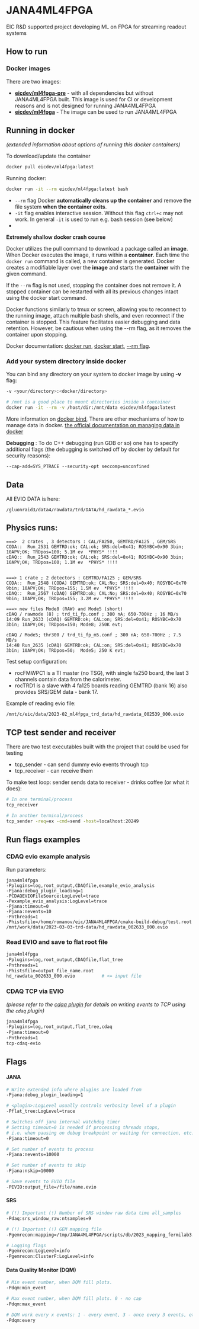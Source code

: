 # JANA4ML4FPGA

EIC R&amp;D supported project developing ML on FPGA for streaming readout systems

## How to run

### Docker images

There are two images:

- [**eicdev/ml4fpga-pre**](https://hub.docker.com/r/eicdev/ml4fpga-pre) - with all dependencies but without JANA4ML4FPGA built.
  This image is used for CI or development reasons and is not designed for running JANA4ML4FPGA   
- [**eicdev/ml4fpga**](https://hub.docker.com/r/eicdev/ml4fpga) - The image can be used to run JANA4ML4FPGA

## Running in docker
*(extended information about options of running this docker containers)*

To download/update the container

```bash
docker pull eicdev/ml4fpga:latest
```

Running docker:

```bash
docker run -it --rm eicdev/ml4fpga:latest bash
```

- ```--rm``` flag Docker **automatically cleans up the container** and 
  remove the file system **when the container exits**.
- ```-it``` flag enables interactive session. Without this flag `ctrl+c` may not work. 
  In general `-it` is used to run e.g. bash session (see below)
- 

**Extremely shallow docker crash course** 

Docker utilizes the pull command to download a package called an **image**. 
When Docker executes the image, it runs within a **container**. 
Each time the `docker run` command is called, a new container is generated.
Docker creates a modifiable layer over the **image** and starts the **container** with the given command.

If the `--rm` flag is not used, stopping the container does not remove it.
A stopped container can be restarted with all its previous changes intact using the docker start command.

Docker functions similarly to tmux or screen, allowing you to reconnect to the running image, 
attach multiple bash shells, and even reconnect if the container is stopped. 
This feature facilitates easier debugging and data retention. 
However, be cautious when using the --rm flag, as it removes the container upon stopping.


Docker documentation:
[docker run](https://docs.docker.com/engine/reference/commandline/run/),
[docker start](https://docs.docker.com/engine/reference/commandline/start/),
[--rm flag](https://docs.docker.com/engine/reference/run/#clean-up---rm).


### Add your system directory inside docker

You can bind any directory on your system to docker image by using **-v** flag:

```bash 
-v <your/directory>:<docker/directory>

# /mnt is a good place to mount directories inside a container
docker run -it --rm -v /host/dir:/mnt/data eicdev/ml4fpga:latest
```
More information on [docker bind](https://docs.docker.com/storage/bind-mounts/),
There are other mechanisms of how to manage data in docker. 
[the official documentation on managing data in docker](https://docs.docker.com/storage/)


**Debugging** : To do C++ debugging (run GDB or so) one has to specify additional flags
(the debugging is switched off by docker by default for security reasons):

```--cap-add=SYS_PTRACE --security-opt seccomp=unconfined```



## Data

All EVIO DATA is here:

```
/gluonraid3/data4/rawdata/trd/DATA/hd_rawdata_*.evio
```

Physics runs:
-------------

```
===>  2 crates , 3 detectors : CAL/FA250, GEMTRD/FA125 , GEM/SRS
CODA::  Run_2531 GEMTRD:ok; CAL:ok; SRS:del=0x41; ROSYBC=0x90 3bin; 10APV;OK; TRDpos=100; 5.1M ev  *PHYS* !!!!
cDAQ::  Run_2543 GEMTRD:ok; CAL:ok; SRS:del=0x41; ROSYBC=0x90 3bin; 10APV;OK; TRDpos=100; 1.1M ev  *PHYS* !!!!


===> 1 crate ; 2 detectors : GEMTRD/FA125 ; GEM/SRS
CODA::  Run_2548 (CODA) GEMTRD:ok; CAL:No; SRS:del=0x40; ROSYBC=0x70 9bin; 10APV;OK; TRDpos=155; 1.5M ev  *PHYS* !!!!
cDAQ::  Run_2567 (cDAQ) GEMTRD:ok; CAL:No; SRS:del=0x40; ROSYBC=0x70 9bin; 10APV;OK; TRDpos=155; 3.2M ev  *PHYS* !!!!

===> new files Mode8 (RAW) and Mode5 (short)
cDAQ / rawmode (8) ; trd_ti_fp.conf ; 300 nA; 650-700Hz ; 16 MB/s
14:09 Run_2633 (cDAQ) GEMTRD:ok; CAL:on; SRS:del=0x41; ROSYBC=0x70 3bin; 10APV;OK; TRDpos=150; Mode8; 250K evt;

cDAQ / Mode5; thr300 / trd_ti_fp_m5.conf ; 300 nA; 650-700Hz ; 7.5 MB/s
14:48 Run_2635 (cDAQ) GEMTRD:ok; CAL:on; SRS:del=0x41; ROSYBC=0x70 3bin; 10APV;OK; TRDpos=50;  Mode5; 250 K evt;
```

Test setup configuration:

- rocFMWPC1 is a TI master (no TSG), with single fa250 board, the last 3 channels contain data from the calorimeter.
- rocTRD1 is a slave with 4 fa125 boards reading GEMTRD (bank 16) also provides SRS/GEM data - bank 17.


Example of reading evio file: 

```bash
/mnt/c/eic/data/2023-02_ml4fpga_trd_data/hd_rawdata_002539_000.evio
```


## TCP test sender and receiver

There are two test executables built with the project that could be used for testing

- tcp_sender - can send dummy evio events through tcp
- tcp_receiver - can receive them

To make test loop: sender sends data to receiver - drinks coffee (or what it does): 

```bash
# In one terminal/process
tcp_receiver

# In another terminal/process
tcp_sender -req=ex -cmd=send -host=localhost:20249
```

## Run flags examples

### CDAQ evio example analysis

Run parameters:

```
jana4ml4fpga
-Pplugins=log,root_output,CDAQfile,example_evio_analysis
-Pjana:debug_plugin_loading=1
-PCDAQEVIOFileSource:LogLevel=trace
-Pexample_evio_analysis:LogLevel=trace
-Pjana:timeout=0
-Pjana:nevents=10
-Pnthreads=1
-Phistsfile=/home/romanov/eic/JANA4ML4FPGA/cmake-build-debug/test.root
/mnt/work/data/2023-03-03-trd-data/hd_rawdata_002633_000.evio
```

### Read EVIO and save to flat root file

```sh
jana4ml4fpga
-Pplugins=log,root_output,CDAQfile,flat_tree
-Pnthreads=1
-Phistsfile=output_file_name.root
hd_rawdata_002633_000.evio          # <= input file
```

### CDAQ TCP via EVIO

*(please refer to the [cdaq plugin](src/plugins/cdaq) for details on writing events to TCP using the `cdaq` plugin)*

```sh
jana4ml4fpga
-Pplugins=log,root_output,flat_tree,cdaq
-Pjana:timeout=0
-Pnthreads=1
tcp-cdaq-evio
```

## Flags


#### JANA

```sh
# Write extended info where plugins are loaded from  
-Pjana:debug_plugin_loading=1

# <plugin>:LogLevel usually controls verbosity level of a plugin
-Pflat_tree:LogLevel=trace

# Switches off jana internal watchdog timer
# Setting timeout=0 is needed if processing threads stops, 
# i.e. when pausing on debug breakpoint or waiting for connection, etc. 
-Pjana:timeout=0

# Set number of events to process
-Pjana:nevents=10000

# Set number of events to skip
-Pjana:nskip=10000

# Save events to EVIO file
-PEVIO:output_file=/file/name.evio


```

#### SRS

```sh
# (!) Important (!) Number of SRS window raw data time all_samples
-Pdaq:srs_window_raw:ntsamples=9

# (!) Important (!) GEM mapping file
-Pgemrecon:mapping=/tmp/JANA4ML4FPGA/scripts/db/2023_mapping_fermilab3.cfg

# Logging flags
-Pgemrecon:LogLevel=info
-Pgemrecon:ClusterF:LogLevel=info


```

#### Data Quality Monitor (DQM)

```sh
# Min event number, when DQM fill plots.
-Pdqm:min_event

# Max event number, when DQM fill plots. 0 - no cap
-Pdqm:max_event

# DQM work every x events: 1 - every event, 3 - once every 3 events, etc.
-Pdqm:every
```



